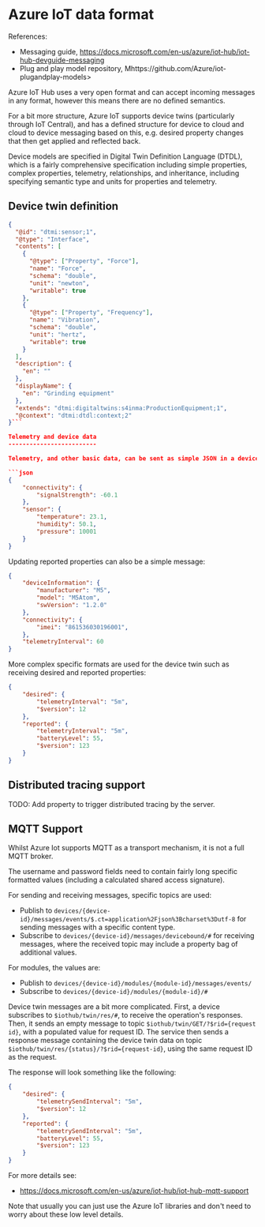 Azure IoT data format
=====================

References:
* Messaging guide, <https://docs.microsoft.com/en-us/azure/iot-hub/iot-hub-devguide-messaging>
* Plug and play model repository, Mhttps://github.com/Azure/iot-plugandplay-models>

Azure IoT Hub uses a very open format and can accept incoming messages in any format, however this means there are no defined semantics.

For a bit more structure, Azure IoT supports device twins (particularly through IoT Central), and has a defined structure for device to cloud and cloud to device messaging based on this, e.g. desired property changes that then get applied and reflected back.

Device models are specified in Digital Twin Definition Language (DTDL), which is a fairly comprehensive specification including simple properties, complex properties, telemetry, relationships, and inheritance, including specifying semantic type and units for properties and telemetry.


Device twin definition
----------------------

```json
{
  "@id": "dtmi:sensor;1",
  "@type": "Interface",
  "contents": [
    {
      "@type": ["Property", "Force"],
      "name": "Force",
      "schema": "double",
      "unit": "newton",
      "writable": true
    },
    {
      "@type": ["Property", "Frequency"],
      "name": "Vibration",
      "schema": "double",
      "unit": "hertz",
      "writable": true
    }
  ],
  "description": {
    "en": ""
  },
  "displayName": {
    "en": "Grinding equipment"
  },
  "extends": "dtmi:digitaltwins:s4inma:ProductionEquipment;1",
  "@context": "dtmi:dtdl:context;2"
}```

Telemetry and device data
-------------------------

Telemetry, and other basic data, can be sent as simple JSON in a device to cloud message. Note that the semantics and units for the values are well-defined by the DTDL.

```json
{
    "connectivity": {
        "signalStrength": -60.1
    },
    "sensor": {
        "temperature": 23.1,
        "humidity": 50.1,
        "pressure": 10001
    }
}
```

Updating reported properties can also be a simple message:

```json
{
    "deviceInformation": {
        "manufacturer": "M5",
        "model": "M5Atom",
        "swVersion": "1.2.0"
    },
    "connectivity": {
        "imei": "861536030196001",
    },
    "telemetryInterval": 60
}
```

More complex specific formats are used for the device twin such as receiving desired and reported properties:

```json
{
    "desired": {
        "telemetryInterval": "5m",
        "$version": 12
    },
    "reported": {
        "telemetryInterval": "5m",
        "batteryLevel": 55,
        "$version": 123
    }
}
```

Distributed tracing support
---------------------------

TODO: Add property to trigger distributed tracing by the server.
 


MQTT Support
------------

Whilst Azure Iot supports MQTT as a transport mechanism, it is not a full MQTT broker.

The username and password fields need to contain fairly long specific formatted values (including a calculated shared access signature).

For sending and receiving messages, specific topics are used:
* Publish to `devices/{device-id}/messages/events/$.ct=application%2Fjson%3Bcharset%3Dutf-8` for sending messages with a specific content type.
* Subscribe to `devices/{device-id}/messages/devicebound/#` for receiving messages, where the received topic may include a property bag of additional values.

For modules, the values are:
* Publish to `devices/{device-id}/modules/{module-id}/messages/events/`
* Subscribe to `devices/{device-id}/modules/{module-id}/#`

Device twin messages are a bit more complicated. First, a device subscribes to `$iothub/twin/res/#`, to receive the operation's responses. Then, it sends an empty message to topic `$iothub/twin/GET/?$rid={request id}`, with a populated value for request ID. The service then sends a response message containing the device twin data on topic `$iothub/twin/res/{status}/?$rid={request-id}`, using the same request ID as the request.

The response will look something like the following:

```json
{
    "desired": {
        "telemetrySendInterval": "5m",
        "$version": 12
    },
    "reported": {
        "telemetrySendInterval": "5m",
        "batteryLevel": 55,
        "$version": 123
    }
}
```

For more details see:
* <https://docs.microsoft.com/en-us/azure/iot-hub/iot-hub-mqtt-support>

Note that usually you can just use the Azure IoT libraries and don't need to worry about these low level details.


